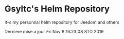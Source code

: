 # Gsyltc's Helm Repository

It-s my personnal helm repository for Jeedom and others

Derniere mise a jour Fri Nov  8 16:23:08 STD 2019
